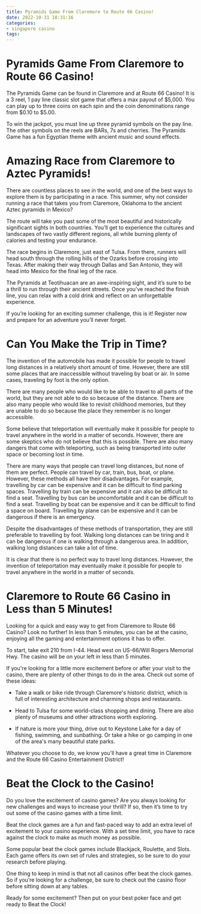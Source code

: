 ```yaml
---
title: Pyramids Game From Claremore to Route 66 Casino!
date: 2022-10-31 18:31:16
categories:
- singapore casino
tags:
---
```



#  Pyramids Game From Claremore to Route 66 Casino!

The Pyramids Game can be found in Claremore and at Route 66 Casino! It is a 3 reel, 1 pay line classic slot game that offers a max payout of $5,000. You can play up to three coins on each spin and the coin denominations range from $0.10 to $5.00.

To win the jackpot, you must line up three pyramid symbols on the pay line. The other symbols on the reels are BARs, 7s and cherries. The Pyramids Game has a fun Egyptian theme with ancient music and sound effects.

#  Amazing Race from Claremore to Aztec Pyramids!

There are countless places to see in the world, and one of the best ways to explore them is by participating in a race. This summer, why not consider running a race that takes you from Claremore, Oklahoma to the ancient Aztec pyramids in Mexico?

The route will take you past some of the most beautiful and historically significant sights in both countries. You’ll get to experience the cultures and landscapes of two vastly different regions, all while burning plenty of calories and testing your endurance.

The race begins in Claremore, just east of Tulsa. From there, runners will head south through the rolling hills of the Ozarks before crossing into Texas. After making their way through Dallas and San Antonio, they will head into Mexico for the final leg of the race.

The Pyramids at Teotihuacan are an awe-inspiring sight, and it’s sure to be a thrill to run through their ancient streets. Once you’ve reached the finish line, you can relax with a cold drink and reflect on an unforgettable experience.

If you’re looking for an exciting summer challenge, this is it! Register now and prepare for an adventure you’ll never forget.

#  Can You Make the Trip in Time?

The invention of the automobile has made it possible for people to travel long distances in a relatively short amount of time. However, there are still some places that are inaccessible without traveling by boat or air. In some cases, traveling by foot is the only option.

There are many people who would like to be able to travel to all parts of the world, but they are not able to do so because of the distance. There are also many people who would like to revisit childhood memories, but they are unable to do so because the place they remember is no longer accessible.

Some believe that teleportation will eventually make it possible for people to travel anywhere in the world in a matter of seconds. However, there are some skeptics who do not believe that this is possible. There are also many dangers that come with teleporting, such as being transported into outer space or becoming lost in time.

There are many ways that people can travel long distances, but none of them are perfect. People can travel by car, train, bus, boat, or plane. However, these methods all have their disadvantages. For example, travelling by car can be expensive and it can be difficult to find parking spaces. Travelling by train can be expensive and it can also be difficult to find a seat. Travelling by bus can be uncomfortable and it can be difficult to find a seat. Travelling by boat can be expensive and it can be difficult to find a space on board. Travelling by plane can be expensive and it can be dangerous if there is an emergency.

Despite the disadvantages of these methods of transportation, they are still preferable to travelling by foot. Walking long distances can be tiring and it can be dangerous if one is walking through a dangerous area. In addition, walking long distances can take a lot of time.

It is clear that there is no perfect way to travel long distances. However, the invention of teleportation may eventually make it possible for people to travel anywhere in the world in a matter of seconds.

#  Claremore to Route 66 Casino in Less than 5 Minutes!

Looking for a quick and easy way to get from Claremore to Route 66 Casino? Look no further! In less than 5 minutes, you can be at the casino, enjoying all the gaming and entertainment options it has to offer.

To start, take exit 210 from I-44. Head west on US-66/Will Rogers Memorial Hwy. The casino will be on your left in less than 5 minutes.

If you're looking for a little more excitement before or after your visit to the casino, there are plenty of other things to do in the area. Check out some of these ideas:

- Take a walk or bike ride through Claremore's historic district, which is full of interesting architecture and charming shops and restaurants.

- Head to Tulsa for some world-class shopping and dining. There are also plenty of museums and other attractions worth exploring.

- If nature is more your thing, drive out to Keystone Lake for a day of fishing, swimming, and sunbathing. Or take a hike or go camping in one of the area's many beautiful state parks.

Whatever you choose to do, we know you'll have a great time in Claremore and the Route 66 Casino Entertainment District!

#  Beat the Clock to the Casino!

Do you love the excitement of casino games? Are you always looking for new challenges and ways to increase your thrill? If so, then it’s time to try out some of the casino games with a time limit.

Beat the clock games are a fun and fast-paced way to add an extra level of excitement to your casino experience. With a set time limit, you have to race against the clock to make as much money as possible.

Some popular beat the clock games include Blackjack, Roulette, and Slots. Each game offers its own set of rules and strategies, so be sure to do your research before playing.

One thing to keep in mind is that not all casinos offer beat the clock games. So if you’re looking for a challenge, be sure to check out the casino floor before sitting down at any tables.

Ready for some excitement? Then put on your best poker face and get ready to Beat the Clock!